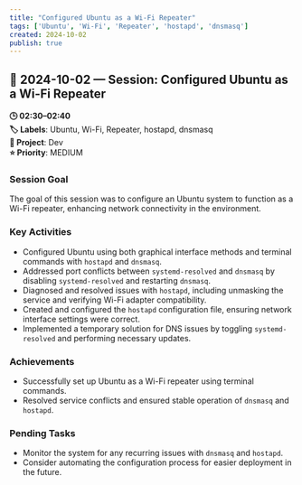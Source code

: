 ```yaml
---
title: "Configured Ubuntu as a Wi-Fi Repeater"
tags: ['Ubuntu', 'Wi-Fi', 'Repeater', 'hostapd', 'dnsmasq']
created: 2024-10-02
publish: true
---
```


## 📅 2024-10-02 — Session: Configured Ubuntu as a Wi-Fi Repeater

**🕒 02:30–02:40**  
**🏷️ Labels**: Ubuntu, Wi-Fi, Repeater, hostapd, dnsmasq  
**📂 Project**: Dev  
**⭐ Priority**: MEDIUM  


### Session Goal
The goal of this session was to configure an Ubuntu system to function as a Wi-Fi repeater, enhancing network connectivity in the environment.

### Key Activities
- Configured Ubuntu using both graphical interface methods and terminal commands with `hostapd` and `dnsmasq`.
- Addressed port conflicts between `systemd-resolved` and `dnsmasq` by disabling `systemd-resolved` and restarting `dnsmasq`.
- Diagnosed and resolved issues with `hostapd`, including unmasking the service and verifying Wi-Fi adapter compatibility.
- Created and configured the `hostapd` configuration file, ensuring network interface settings were correct.
- Implemented a temporary solution for DNS issues by toggling `systemd-resolved` and performing necessary updates.

### Achievements
- Successfully set up Ubuntu as a Wi-Fi repeater using terminal commands.
- Resolved service conflicts and ensured stable operation of `dnsmasq` and `hostapd`.

### Pending Tasks
- Monitor the system for any recurring issues with `dnsmasq` and `hostapd`.
- Consider automating the configuration process for easier deployment in the future.
